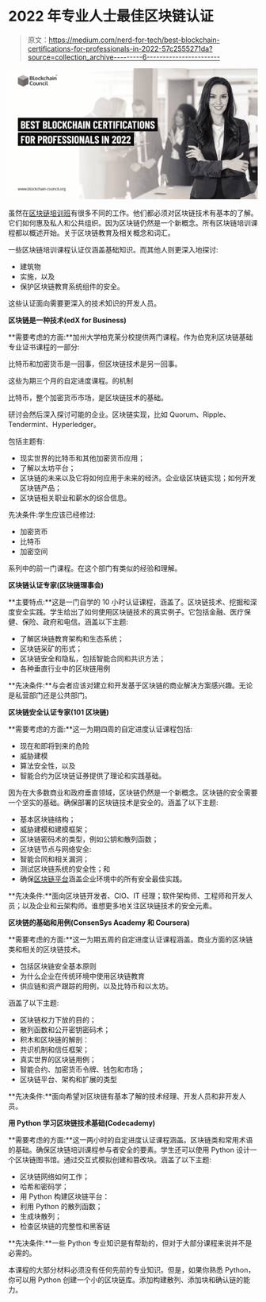 # 2022 年专业人士最佳区块链认证

> 原文：<https://medium.com/nerd-for-tech/best-blockchain-certifications-for-professionals-in-2022-57c2555271da?source=collection_archive---------6----------------------->

![](img/6ccfbeb4efb96265cc76f156203a74bc.png)

虽然在[区块链培训班](https://www.blockchain-council.org/blockchain-certification/)有很多不同的工作。他们都必须对区块链技术有基本的了解。它们如何惠及私人和公共组织。因为区块链仍然是一个新概念。所有区块链培训课程都以概述开始。关于区块链教育及相关概念和词汇。

一些区块链培训课程认证仅涵盖基础知识。而其他人则更深入地探讨:

*   建筑物
*   实施，以及
*   保护区块链教育系统组件的安全。

这些认证面向需要更深入的技术知识的开发人员。

**区块链是一种技术(edX for Business)**

**需要考虑的方面:**加州大学柏克莱分校提供两门课程。作为伯克利区块链基础专业证书课程的一部分:

比特币和加密货币是一回事，但区块链技术是另一回事。

这些为期三个月的自定进度课程。的机制

比特币，整个加密货币市场，是区块链技术的基础。

研讨会然后深入探讨可能的企业。区块链实现，比如 Quorum、Ripple、Tendermint、Hyperledger。

包括主题有:

*   现实世界的比特币和其他加密货币应用；
*   了解以太坊平台；
*   区块链的未来以及它将如何应用于未来的经济。企业级区块链实现；如何开发区块链产品；
*   区块链相关职业和薪水的综合信息。

先决条件:学生应该已经修过:

*   加密货币
*   比特币
*   加密空间

系列中的前一门课程。在这个部门有类似的经验和理解。

**区块链认证专家(区块链理事会)**

**主要特点:**这是一门自学的 10 小时认证课程，涵盖了。区块链技术、挖掘和深度安全实践。学生给出了如何使用区块链技术的真实例子。它包括金融、医疗保健、保险、政府和电信。涵盖以下主题:

*   了解区块链教育架构和生态系统；
*   区块链采矿的形式；
*   区块链安全和隐私，包括智能合同和共识方法；
*   各种垂直行业中的区块链用例

**先决条件:**与会者应该对建立和开发基于区块链的商业解决方案感兴趣。无论是私营部门还是公共部门。

**区块链安全认证专家(101 区块链)**

**需要考虑的方面:**这一为期四周的自定进度认证课程包括:

*   现在和即将到来的危险
*   威胁建模
*   算法安全性，以及
*   智能合约为区块链证券提供了理论和实践基础。

因为在大多数商业和政府垂直领域，区块链仍然是一个新概念。区块链的安全需要一个坚实的基础。确保部署的区块链技术是安全的。涵盖了以下主题:

*   基本区块链结构；
*   威胁建模和建模框架；
*   区块链密码术的类型，例如公钥和散列函数；
*   区块链节点与网络安全:
*   智能合同和相关漏洞；
*   测试区块链系统的安全性；和
*   确保[区块链平台](https://www.blockchain-council.org/blockchain/top-10-blockchain-platforms-you-need-to-know-about/)涵盖企业环境中的所有安全最佳实践。

**先决条件:**面向区块链开发者、CIO、IT 经理；软件架构师、工程师和开发人员；以及企业和云架构师。谁想更多地关注区块链技术的安全元素。

**区块链的基础和用例(ConsenSys Academy 和 Coursera)**

**需要考虑的方面:**这一为期五周的自定进度认证课程涵盖。商业方面的区块链类和相关的区块链技术。

*   包括区块链安全基本原则
*   为什么企业在传统环境中使用区块链教育
*   供应链和资产跟踪的用例，以及比特币和以太坊。

涵盖了以下主题:

*   区块链权力下放的目的；
*   散列函数和公开密钥密码术；
*   积木和区块链的解剖：
*   共识机制和信任框架；
*   真实世界的区块链用例；
*   智能合约、加密货币令牌、钱包和市场；
*   区块链平台、架构和扩展的类型

**先决条件:**面向希望对区块链有基本了解的技术经理、开发人员和非开发人员。

**用 Python 学习区块链技术基础(Codecademy)**

**需要考虑的方面:**这一两小时的自定进度认证课程涵盖。区块链类和常用术语的基础。确保区块链培训课程参与者安全的要素。学生还可以使用 Python 设计一个区块链图书馆。通过交互式模拟创建和篡改块。涵盖了以下主题:

*   区块链网络如何工作；
*   哈希和密码学；
*   用 Python 构建区块链平台：
*   利用 Python 的散列函数；
*   生成块散列；
*   检查区块链的完整性和黑客链

**先决条件:**一些 Python 专业知识是有帮助的，但对于大部分课程来说并不是必需的。

本课程的大部分材料必须没有任何先前的专业知识。但是，如果你熟悉 Python，你可以用 Python 创建一个小的区块链库。添加构建散列、添加块和确认链的能力。
